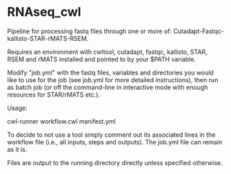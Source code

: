 # RNAseq_cwl
Pipeline for processing fastq files through one or more of: Cutadapt-Fastqc-kallisto-STAR-rMATS-RSEM.

Requires an environment with cwltool, cutadapt, fastqc, kallisto, STAR, RSEM and rMATS installed and pointed to by your $PATH variable.

Modify "job.yml" with the fastq files, variables and directories you would like to use for the job (see job.yml for more detailed instructions), then run as batch job (or off the command-line in interactive mode with enough resources for STAR/rMATS etc.).

Usage:

cwl-runner workflow.cwl manifest.yml

To decide to not use a tool simply comment out its associated lines in the workflow file (i.e., all inputs, steps and outputs). The job.yml file can remain as it is.

Files are output to the running directory directly unless specified otherwise.
